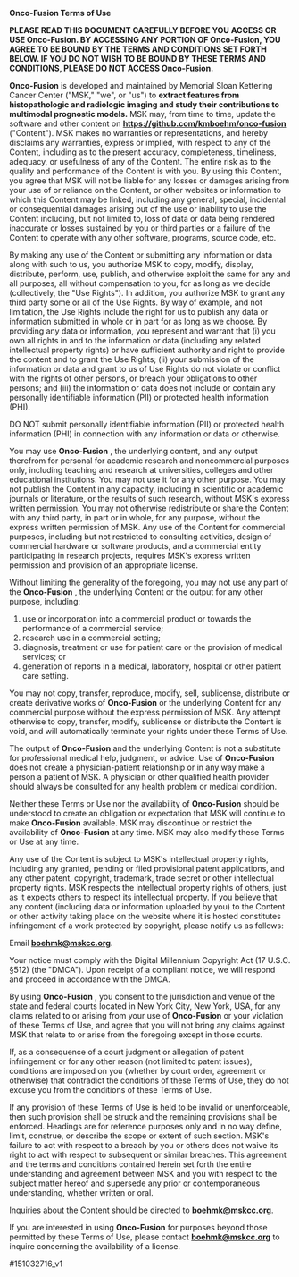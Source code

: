 **Onco-Fusion Terms of Use**

**PLEASE READ THIS DOCUMENT CAREFULLY BEFORE YOU ACCESS OR USE Onco-Fusion. BY ACCESSING ANY PORTION OF Onco-Fusion, YOU AGREE TO BE BOUND BY THE TERMS AND CONDITIONS SET FORTH BELOW. IF YOU DO NOT WISH TO BE BOUND BY THESE TERMS AND CONDITIONS, PLEASE DO NOT ACCESS Onco-Fusion.**

**Onco-Fusion** is developed and maintained by Memorial Sloan Kettering Cancer Center (&quot;MSK,&quot; &quot;we&quot;, or &quot;us&quot;) to **extract features from histopathologic and radiologic imaging and study their contributions to multimodal prognostic models.** MSK may, from time to time, update the software and other content on 
**https://github.com/kmboehm/onco-fusion** (&quot;Content&quot;). MSK makes no warranties or representations, and hereby disclaims any warranties, express or implied, with respect to any of the Content, including as to the present accuracy, completeness, timeliness, adequacy, or usefulness of any of the Content. The entire risk as to the quality and performance of the Content is with you. By using this Content, you agree that MSK will not be liable for any losses or damages arising from your use of or reliance on the Content, or other websites or information to which this Content may be linked, including any general, special, incidental or consequential damages arising out of the use or inability to use the Content including, but not limited to, loss of data or data being rendered inaccurate or losses sustained by you or third parties or a failure of the Content to operate with any other software, programs, source code, etc.

By making any use of the Content or submitting any information or data along with such to us, you authorize MSK to copy, modify, display, distribute, perform, use, publish, and otherwise exploit the same for any and all purposes, all without compensation to you, for as long as we decide (collectively, the &quot;Use Rights&quot;). In addition, you authorize MSK to grant any third party some or all of the Use Rights. By way of example, and not limitation, the Use Rights include the right for us to publish any data or information submitted in whole or in part for as long as we choose. By providing any data or information, you represent and warrant that (i) you own all rights in and to the information or data (including any related intellectual property rights) or have sufficient authority and right to provide the content and to grant the Use Rights; (ii) your submission of the information or data and grant to us of Use Rights do not violate or conflict with the rights of other persons, or breach your obligations to other persons; and (iii) the information or data does not include or contain any personally identifiable information (PII) or protected health information (PHI).

DO NOT submit personally identifiable information (PII) or protected health information (PHI) in connection with any information or data or otherwise.

You may use **Onco-Fusion** , the underlying content, and any output therefrom for personal for academic research and noncommercial purposes only, including teaching and research at universities, colleges and other educational institutions. You may not use it for any other purpose. You may not publish the Content in any capacity, including in scientific or academic journals or literature, or the results of such research, without MSK&#39;s express written permission. You may not otherwise redistribute or share the Content with any third party, in part or in whole, for any purpose, without the express written permission of MSK. Any use of the Content for commercial purposes, including but not restricted to consulting activities, design of commercial hardware or software products, and a commercial entity participating in research projects, requires MSK&#39;s express written permission and provision of an appropriate license.

Without limiting the generality of the foregoing, you may not use any part of the **Onco-Fusion** , the underlying Content or the output for any other purpose, including:

1. use or incorporation into a commercial product or towards the performance of a commercial service;
2. research use in a commercial setting;
3. diagnosis, treatment or use for patient care or the provision of medical services; or
4. generation of reports in a medical, laboratory, hospital or other patient care setting.

You may not copy, transfer, reproduce, modify, sell, sublicense, distribute or create derivative works of **Onco-Fusion** or the underlying Content for any commercial purpose without the express permission of MSK. Any attempt otherwise to copy, transfer, modify, sublicense or distribute the Content is void, and will automatically terminate your rights under these Terms of Use.

The output of **Onco-Fusion** and the underlying Content is not a substitute for professional medical help, judgment, or advice. Use of **Onco-Fusion** does not create a physician-patient relationship or in any way make a person a patient of MSK. A physician or other qualified health provider should always be consulted for any health problem or medical condition.

Neither these Terms or Use nor the availability of **Onco-Fusion** should be understood to create an obligation or expectation that MSK will continue to make **Onco-Fusion** available. MSK may discontinue or restrict the availability of **Onco-Fusion** at any time. MSK may also modify these Terms or Use at any time.

Any use of the Content is subject to MSK&#39;s intellectual property rights, including any granted, pending or filed provisional patent applications, and any other patent, copyright, trademark, trade secret or other intellectual property rights. MSK respects the intellectual property rights of others, just as it expects others to respect its intellectual property. If you believe that any content (including data or information uploaded by you) to the Content or other activity taking place on the website where it is hosted constitutes infringement of a work protected by copyright, please notify us as follows:

Email **boehmk@mskcc.org**.

Your notice must comply with the Digital Millennium Copyright Act (17 U.S.C. §512) (the &quot;DMCA&quot;). Upon receipt of a compliant notice, we will respond and proceed in accordance with the DMCA.

By using **Onco-Fusion** , you consent to the jurisdiction and venue of the state and federal courts located in New York City, New York, USA, for any claims related to or arising from your use of **Onco-Fusion** or your violation of these Terms of Use, and agree that you will not bring any claims against MSK that relate to or arise from the foregoing except in those courts.

If, as a consequence of a court judgment or allegation of patent infringement or for any other reason (not limited to patent issues), conditions are imposed on you (whether by court order, agreement or otherwise) that contradict the conditions of these Terms of Use, they do not excuse you from the conditions of these Terms of Use.

If any provision of these Terms of Use is held to be invalid or unenforceable, then such provision shall be struck and the remaining provisions shall be enforced. Headings are for reference purposes only and in no way define, limit, construe, or describe the scope or extent of such section. MSK&#39;s failure to act with respect to a breach by you or others does not waive its right to act with respect to subsequent or similar breaches. This agreement and the terms and conditions contained herein set forth the entire understanding and agreement between MSK and you with respect to the subject matter hereof and supersede any prior or contemporaneous understanding, whether written or oral.

Inquiries about the Content should be directed to **boehmk@mskcc.org**.

If you are interested in using **Onco-Fusion** for purposes beyond those permitted by these Terms of Use, please contact **boehmk@mskcc.org** to inquire concerning the availability of a license.

#151032716\_v1
